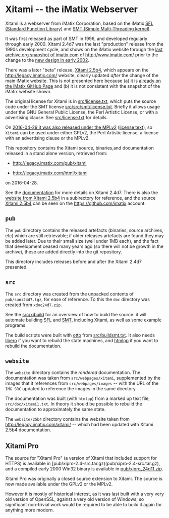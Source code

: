 # Xitami -- the iMatix Webserver

Xitami is a webserver from iMatix Corporation, based on the iMatix
[SFL (Standard Function Library)](https://github.com/imatix-legacy/sfl)
and [SMT (Simple Multi-Threading
kernel)](https://github.com/imatix-legacy/smt).

It was first released as part of SMT in 1996, and developed regularly
through early 2000. Xitami 2.4d7 was the last "production" release
from the 1990s development cycle, and shows on the iMatix website
through the [last archive.org snapshot of
imatix.com](https://web.archive.org/web/20020124053437/http://www.imatix.com/)
of http://www.imatix.com/ prior to the change to the [new design
in early
2002](https://web.archive.org/web/20020524230546/http://www.imatix.com/).

There was a later "beta" release, [Xitami
2.5b4](https://github.com/imatix/Xitami-25), which appears on the
http://legacy.imatix.com/ website, clearly updated *after* the
change of the main iMatix website.  This is not presented here
because (a) it is [already on the iMatix GitHub
Page](https://github.com/imatix/Xitami-25) and (b) it is not
consistent with the snapshot of the iMatix website shown.

The original license for Xitami is in [src/license.txt](src/license.txt),
which puts the source code under the SMT license
[src/src/smt/license.txt](src/src/smt/license.txt).  Briefly it
allows usage under the GNU General Public License, the Perl Artistic
License, or with a advertising clause.  See
[src/license.txt](src/license.txt) for details.

On [2016-04-29 it was also released under the
MPLv2](https://github.com/imatix-legacy/license) ([license
text](https://imatix-legacy.github.io/license/MPLv2.html)), so `Xitami` can
be used under either GPLv2, the Perl Artistic license, a license
with an advertising clause or the MPLv2.

This repository contains the Xitami source, binaries,and documentation
released in a stand alone version, retrieved from:

*  http://legacy.imatix.com/pub/xitami

*  http://legacy.imatix.com/html/xitami

on 2016-04-28.

See the [documentation](https://imatix-legacy.github.io/xitami/) for
more details on Xitami 2.4d7.  There is also the [website from
Xitami 2.5b4](https://imatix-legacy.github.io/xitami/25b4/) in a
subirectory for reference, and the source [Xitami
2.5b4](https://github.com/imatix/Xitami-25) can be seen on the
https://github.com/imatix account.

## `pub`

The `pub` directory contains the released artefacts (binaries, source
archives, etc) which are still retrievable; if older releases artefacts
are found they may be added later.  Due to their small size (well under
1MB each), and the fact that development ceased many years ago (so there
will not be growth in the archive), these are added directly into the
git repository.

This directory includes releases before and after the Xitami 2.4d7 presented.

## `src`

The `src` directory was created from the unpacked contents of
`pub/suni24d7.tgz`, for ease of reference.  To this the `doc`
directory was created from `xdoc24d7.zip`.

See the [src/xibuild](src/xibuild) for an overview of how to build
the source: it will automate building
[SFL](https://github.com/imatix-legacy/sfl) and
[SMT](https://github.com/imatix-legacy/smt/), including Xitami, as
well as some example programs.

The build scripts were built with
[otto](https://github.com/imatix-legacy/otto) from
[src/buildsmt.txt](src/buildsmt.txt).  It also needs
[libero](https://github.com/imatix-legacy/libero) if you want to
rebuild the state machines, and 
[htmlpp](https://github.com/imatix-legacy/htmlpp) if you want to 
rebuild the documentation.

## `website`

The `website` directory contains the *rendered* documentation.  The
documentation was taken from `src/webpages/xitami`, supplemented by
the images that it references from `src/webpages/images` -- with the 
URL of the `IMG SRC` updated to reference the images in the same
directory.

The documentation was built (with `htmlpp`) from a marked up text file,
`src/doc/xitami1.txt`.  In theory it should be possible to rebuild the
documentation to approximately the same state.

The `website/25b4` directory contains the website taken from 
http://legacy.imatix.com/xitami/ -- which had been updated with
Xitami 2.5b4 documentation.

## Xitami Pro

The source for "Xitami Pro" (a version of Xitami that included
support for HTTPS) is available in
[pub/xipro-2.4-src.tar.gz)(pub/xipro-2.4-src.tar.gz), and a compiled
early 2000 Win32 binary is available in
[pub/xipro_24d11.zip](pub/xipro_24d11.zip).

Xitami Pro was originally a closed source extension to Xitami.  The
source is now made available under the GPLv2 or the MPLv2.

However it is mostly of historical interest, as it was last built
with a very very old version of OpenSSL, against a very old version
of Windows, so significant non-trivial work would be required to
be able to build it again for anything more modern.
